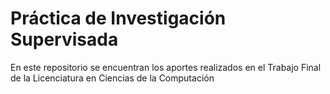 # Práctica de Investigación Supervisada 
En este repositorio se encuentran los aportes realizados en el Trabajo Final de la Licenciatura en Ciencias de la Computación
